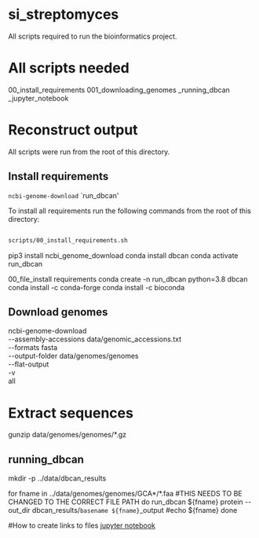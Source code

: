 # si_streptomyces
All scripts required to run the bioinformatics project. 
# All scripts needed
00_install_requirements
001_downloading_genomes
_running_dbcan
_jupyter_notebook


# Reconstruct output

All scripts were run from the root of this directory.

## Install requirements
 `ncbi-genome-download`
 `run_dbcan'
 
 
To install all requirements run the following commands from the root of this directory:
```bash

scripts/00_install_requirements.sh
```
pip3 install ncbi_genome_download
conda install dbcan
conda activate run_dbcan

00_file_install requirements
conda create -n run_dbcan python=3.8 dbcan 
conda install -c conda-forge 
conda install -c bioconda

## Download genomes

ncbi-genome-download \
    --assembly-accessions data/genomic_accessions.txt \
    --formats fasta \
    --output-folder data/genomes/genomes \
    --flat-output \
    -v \
    all


# Extract sequences
gunzip data/genomes/genomes/*.gz


## running_dbcan

mkdir -p ../data/dbcan_results

for fname in ../data/genomes/genomes/GCA*/*.faa #THIS NEEDS TO BE CHANGED TO THE CORRECT FILE PATH
do
    run_dbcan ${fname} protein --out_dir dbcan_results/`basename ${fname}`_output
    #echo ${fname}
done 

#How to create links to files
[jupyter notebook](https://sabrinastrath.github.io/si_streptomyces/notebooks/testbook.html)
